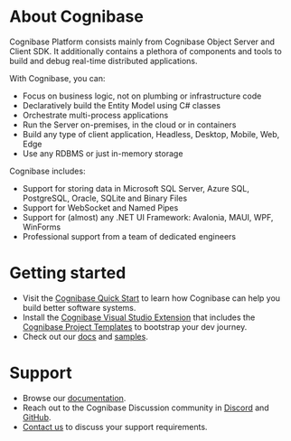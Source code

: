 ﻿# About Cognibase

Cognibase Platform consists mainly from Cognibase Object Server and Client SDK. It additionally contains a plethora of
components and tools to build and debug real-time distributed applications. 

With Cognibase, you can:

- Focus on business logic, not on plumbing or infrastructure code
- Declaratively build the Entity Model using C# classes
- Orchestrate multi-process applications
- Run the Server on-premises, in the cloud or in containers
- Build any type of client application, Headless, Desktop, Mobile, Web, Edge
- Use any RDBMS or just in-memory storage

Cognibase includes:

- Support for storing data in Microsoft SQL Server, Azure SQL, PostgreSQL, Oracle, SQLite and Binary Files 
- Support for WebSocket and Named Pipes
- Support for (almost) any .NET UI Framework: Avalonia, MAUI, WPF, WinForms
- Professional support from a team of dedicated engineers

# Getting started

- Visit the [Cognibase Quick Start](https://cognibase.com/docs/quickstart) to learn how Cognibase can help you build better software systems.
- Install the [Cognibase Visual Studio Extension](https://marketplace.visualstudio.com/items?itemName=Missionware.CognibaseTemplatesPackage) that includes the [Cognibase Project Templates](https://www.nuget.org/packages/Missionware.Cognibase.Templates) to bootstrap your dev journey.
- Check out our [docs](https://cognibase.com/docs) and [samples](https://cognibase.com/docs/samples/todo-sample).

# Support

- Browse our [documentation](https://cognibase.com/docs).
- Reach out to the Cognibase Discussion community in [Discord](https://discord.gg/kATQxyyESu) and [GitHub](https://github.com/Missionware/cognibase-public).
- [Contact us](https://cognibase.com/contact) to discuss your support requirements.